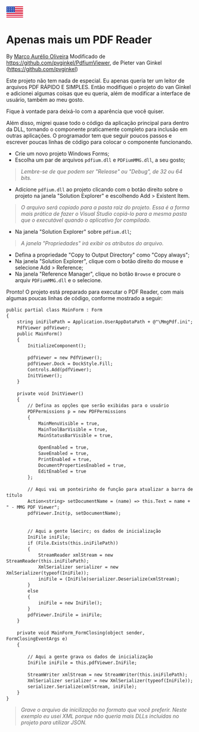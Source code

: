 ###### [<img src="flag-us.png" alt="English">](readme.md)
# Apenas mais um PDF Reader

By [Marco Aurélio Oliveira](https://maurelio.com.br)
Modificado de https://github.com/pvginkel/PdfiumViewer, de Pieter van Ginkel (https://github.com/pvginkel)

Este projeto não tem nada de especial. Eu apenas queria ter um leitor de arquivos PDF RÁPIDO E SIMPLES. Então modifiquei o projeto do van Ginkel e adicionei algumas coisas que eu queria, além de modificar a interface de usuário, também ao meu gosto.

Fique à vontade para deixá-lo com a aparência que você quiser.

Além disso, migrei quase todo o código da aplicação principal para dentro da DLL, tornando o componente praticamente completo para inclusão em outras aplicações. O programador tem que seguir poucos passos e escrever poucas linhas de código para colocar o componente funcionando.

- Crie um novo projeto Windows Forms;
- Escolha um par de arquivos `pdfium.dll` e `PDFiumMMG.dll`, a seu gosto;
>*Lembre-se de que podem ser "Release" ou "Debug", de 32 ou 64 bits.*
- Adicione `pdfium.dll` ao projeto clicando com o botão direito sobre o projeto na janela "Solution Explorer" e escolhendo Add > Existent Item.
>*O arquivo será copiado para a pasta raiz do projeto. Essa é a forma mais prática de fazer o Visual Studio copiá-lo para a mesma pasta que o executável quando o aplicativo for compilado.*
- Na janela "Solution Explorer" sobre `pdfium.dll`;
>*A janela "Propriedades" irá exibir os atributos do arquivo.*
- Defina a propriedade "Copy to Output Directory" como "Copy always";
- Na janela "Solution Explorer", clique com o botão direito do mouse e selecione Add > Reference;
- Na janela "Reference Manager", clique no botão `Browse` e procure o arquiv `PDFiumMMG.dll` e o selecione.

Pronto! O projeto está preparado para executar o PDF Reader, com mais algumas poucas linhas de código, conforme mostrado a seguir:

```
public partial class MainForm : Form
{
    string iniFilePath = Application.UserAppDataPath + @"\MmgPdf.ini";
    PdfViewer pdfViewer;
    public MainForm()
    {
        InitializeComponent();

        pdfViewer = new PdfViewer();
        pdfViewer.Dock = DockStyle.Fill;
        Controls.Add(pdfViewer);
        InitViewer();
    }

    private void InitViewer()
    {
        // Defina as opções que serão exibidas para o usuário
        PDFPermissions p = new PDFPermissions
        {
            MainMenuVisible = true,
            MainToolBarVisible = true,
            MainStatusBarVisible = true,

            OpenEnabled = true,
            SaveEnabled = true,
            PrintEnabled = true,
            DocumentPropertiesEnabled = true,
            EditEnabled = true
        };

        // Aqui vai um ponteirinho de função para atualizar a barra de título
        Action<string> setDocumentName = (name) => this.Text = name + " - MMG PDF Viewer";
        pdfViewer.Init(p, setDocumentName);

        
        // Aqui a gente l&ecirc; os dados de inicialização
        IniFile iniFile;
        if (File.Exists(this.iniFilePath))
        {
            StreamReader xmlStream = new StreamReader(this.iniFilePath);
            XmlSerializer serializer = new XmlSerializer(typeof(IniFile));
            iniFile = (IniFile)serializer.Deserialize(xmlStream);
        }
        else
        {
            iniFile = new IniFile();
        }
        pdfViewer.IniFile = iniFile;
    }

    private void MainForm_FormClosing(object sender, FormClosingEventArgs e)
    {
        
        // Aqui a gente grava os dados de inicialização
        IniFile iniFile = this.pdfViewer.IniFile;

        StreamWriter xmlStream = new StreamWriter(this.iniFilePath);
        XmlSerializer serializer = new XmlSerializer(typeof(IniFile));
        serializer.Serialize(xmlStream, iniFile);
    }
}
```

>*Grave o arquivo de inicilização no formato que você preferir. Neste exemplo eu usei XML porque não queria mais DLLs incluídas no projeto para utilizar JSON.*